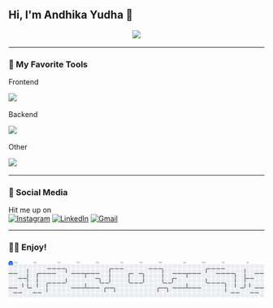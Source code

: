 ## Hi, I'm Andhika Yudha 🤖

<p align="center">
  <img src="https://media.giphy.com/media/v1.Y2lkPWVjZjA1ZTQ3bnhtNTNxYW1uYWRrNjd3djR4amQ3bmtjeXUxazBseXlpMjl2aDh2aCZlcD12MV9naWZzX3NlYXJjaCZjdD1n/nQDKSeRlIyfmw/giphy.gif" width="1000" />
</p>

---

### 🔮 My Favorite Tools

Frontend

<p align="left">
  <a href="https://skillicons.dev">
    <img src="https://skillicons.dev/icons?i=next,react,html,css,tailwind,flutter,dart,javascript,typescript" />
  </a>
</p>
Backend
<p align="left">
  <a href="https://skillicons.dev">
    <img src="https://skillicons.dev/icons?i=python,php,nodejs,prisma,mysql,supabase,postgres,firebase" />
  </a>
</p>
Other
<p align="left">
  <a href="https://skillicons.dev">
    <img src="https://skillicons.dev/icons?i=git,github,postman,vscode,aws" />
  </a>
</p>

---

### 🔗 Social Media

Hit me up on  
[![Instagram](https://skillicons.dev/icons?i=instagram)](https://www.instagram.com/an.yep/) [![LinkedIn](https://skillicons.dev/icons?i=linkedin)](https://www.linkedin.com/in/andhikayudha/) [![Gmail](https://skillicons.dev/icons?i=gmail)](mailto:ayudhap335@gmail.com)

---

### 😶‍🌫️ Enjoy!

<picture>
  <source media="(prefers-color-scheme: dark)" srcset="https://raw.githubusercontent.com/anyep-1/anyep-1/output/pacman-contribution-graph-dark.svg">
  <source media="(prefers-color-scheme: light)" srcset="https://raw.githubusercontent.com/anyep-1/anyep-1/output/pacman-contribution-graph.svg">
  <img alt="pacman contribution graph" src="https://raw.githubusercontent.com/anyep-1/anyep-1/output/pacman-contribution-graph.svg">
</picture>
